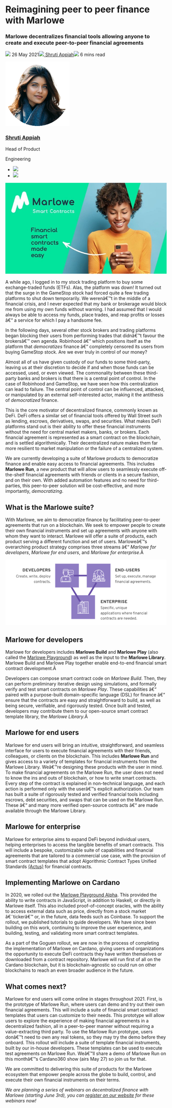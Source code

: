 # Reimagining peer to peer finance with Marlowe
### **Marlowe decentralizes financial tools allowing anyone to create and execute peer-to-peer financial agreements**
![](img/2021-05-26-reimagining-peer-to-peer-finance-with-marlowe.002.png) 26 May 2021![](img/2021-05-26-reimagining-peer-to-peer-finance-with-marlowe.002.png)[ Shruti Appiah](/en/blog/authors/shruti-appiah/page-1/)![](img/2021-05-26-reimagining-peer-to-peer-finance-with-marlowe.003.png) 6 mins read

![Shruti Appiah](img/2021-05-26-reimagining-peer-to-peer-finance-with-marlowe.004.png)[](/en/blog/authors/shruti-appiah/page-1/)
### [**Shruti Appiah**](/en/blog/authors/shruti-appiah/page-1/)
Head of Product

Engineering

- ![](img/2021-05-26-reimagining-peer-to-peer-finance-with-marlowe.005.png)[](https://www.linkedin.com/in/shrutiappiah/ "LinkedIn")
- ![](img/2021-05-26-reimagining-peer-to-peer-finance-with-marlowe.006.png)[](https://github.com/ShrutiAppiah "GitHub")

![Reimagining peer to peer finance with Marlowe](img/2021-05-26-reimagining-peer-to-peer-finance-with-marlowe.007.jpeg)

A while ago, I logged in to my stock trading platform to buy some exchange-traded funds (ETFs). Alas, the platform was down! It turned out that the surge in the GameStop stock had forced quite a few trading platforms to shut down temporarily. We werenâ€™t in the middle of a financial crisis, and I never expected that my bank or brokerage would block me from using my own funds without warning. I had assumed that I would always be able to access my funds, place trades, and reap profits or losses â€“ a service for which I pay a handsome fee. 

In the following days, several other stock brokers and trading platforms began blocking their users from performing trades that didnâ€™t favour the brokersâ€™ own agenda. Robinhood â€“ which positions itself as the platform that *democratizes* finance â€“ completely censored its users from buying GameStop stock. Are we ever truly in control of our money?

Almost all of us have given custody of our funds to some third-party, leaving us at their discretion to decide if and when those funds can be accessed, used, or even viewed. The commonality between these third-party banks and brokers is that there is a central point of control. In the case of Robinhood and GameStop, we have seen how this centralization can lead to failure. The central point of control can be influenced, attacked, or manipulated by an external self-interested actor, making it the antithesis of *democratized* finance.

This is the core motivator of decentralized finance, commonly known as DeFi. DeFi offers a similar set of financial tools offered by Wall Street such as lending, escrows, derivatives, swaps, and securities. What makes DeFi platforms stand out is their ability to offer these financial instruments without the need for central market makers, banks, or brokers. Each financial agreement is represented as a smart contract on the blockchain, and is settled algorithmically. Their decentralized nature makes them far more resilient to market manipulation or the failure of a centralized system. 

We are currently developing a suite of Marlowe products to democratize finance and enable easy access to financial agreements. This includes **Marlowe Run**, a new product that will allow users to seamlessly execute off-the-shelf financial agreements with friends or clients in a secure fashion, and on their own. With added automation features and no need for third-parties, this peer-to-peer solution will be cost-effective, and more importantly, *democratizing*.
## **What is the Marlowe suite?**
With Marlowe, we aim to democratize finance by facilitating peer-to-peer agreements that run on a blockchain. We seek to empower people to create their own financial instruments and set up agreements with anyone with whom they want to interact. Marlowe will offer a suite of products, each product serving a different function and set of users. Marloweâ€™s overarching product strategy comprises three streams â€“ *Marlowe for developers*, *Marlowe for end users*, and *Marlowe for enterprise*.Â 

![](img/2021-05-26-reimagining-peer-to-peer-finance-with-marlowe.008.png)
## **Marlowe for developers**
Marlowe for developers includes **Marlowe Build** and **Marlowe Play** (also called the [Marlowe Playground](https://alpha.marlowe.iohkdev.io/#/)) as well as the input to the **Marlowe Library**. Marlowe Build and Marlowe Play together enable end-to-end financial smart contract development.Â 

Developers can compose smart contract code on *Marlowe Build*. Then, they can perform preliminary iterative design using simulations, and formally verify and test smart contracts on *Marlowe Play*. These capabilities â€“ paired with a purpose-built domain-specific language (DSL) for finance â€“ ensure that the contracts are easy and straightforward to build, as well as being secure, verifiable, and rigorously tested. Once built and tested, developers may contribute them to our open-source smart contract template library, the *Marlowe Library*.Â 
## **Marlowe for end users**
Marlowe for end users will bring an intuitive, straightforward, and seamless interface for users to execute financial agreements with their friends, colleagues, or clients on the blockchain. This includes **Marlowe Run** and gives access to a variety of templates for financial instruments from the Marlowe Library. Weâ€™re designing these products with the user in mind. To make financial agreements on the Marlowe Run, the user does not need to know the ins and outs of blockchain, or how to write smart contracts. Every step of the contract is explained in non-technical language, and each action is performed only with the userâ€™s explicit authorization. Our team has built a suite of rigorously tested and verified financial tools including escrows, debt securities, and swaps that can be used on the Marlowe Run. These â€“ and many more verified open-source contracts â€“ are made available through the Marlowe Library. 
## **Marlowe for enterprise**
Marlowe for enterprise aims to expand DeFi beyond individual users, helping enterprises to access the tangible benefits of smart contracts. This will include a bespoke, customizable suite of capabilities and financial agreements that are tailored to a commercial use case, with the provision of smart contract templates that adopt Algorithmic Contract Types Unified Standards [(Actus)](https://www.actusfrf.org/) for financial contracts.
## **Implementing Marlowe on Cardano**
In 2020, we rolled out the [Marlowe Playground Alpha](https://alpha.marlowe.iohkdev.io/#/). This provided the ability to write contracts in JavaScript, in addition to Haskell, or directly in Marlowe itself. This also included proof-of-concept oracles, with the ability to access external data such as price, directly from a stock market â€˜tickerâ€™ or, in the future, data feeds such as Coinbase. To support the rollout, we published tutorials to guide developers. We have since been building on this work, continuing to improve the user experience, and building, testing, and validating more smart contract templates.

As a part of the Goguen rollout, we are now in the process of completing the implementation of Marlowe on Cardano, giving users and organizations the opportunity to execute DeFi contracts they have written themselves or downloaded from a contract repository. Marlowe will run first of all on the Cardano blockchain, but it is blockchain-agnostic so could run on other blockchains to reach an even broader audience in the future.
## **What comes next?**
Marlowe for end users will come online in stages throughout 2021. First, is the prototype of Marlowe Run, where users can demo and try out their own financial agreements. This will include a suite of financial smart contract templates that users can customize to their needs. This prototype will allow users to explore the experience of making financial agreements in a decentralized fashion, all in a peer-to-peer manner without requiring a value-extracting third party. To use the Marlowe Run prototype, users donâ€™t need to own any real tokens, so they may try the demo before they onboard. This rollout will include a suite of template financial instruments, built by our in-house developers. These templates can be used to execute test agreements on Marlowe Run. Weâ€™ll share a demo of Marlowe Run on this monthâ€™s Cardano360 show (airs May 27) so join us for that.

We are committed to delivering this suite of products for the Marlowe ecosystem that empower people across the globe to build, control, and execute their own financial instruments on their terms. 

*We are planning a series of webinars on decentralized finance with Marlowe (starting June 3rd), you can [register on our website](https://webinar.marlowe-finance.io/) for these webinars now!*
